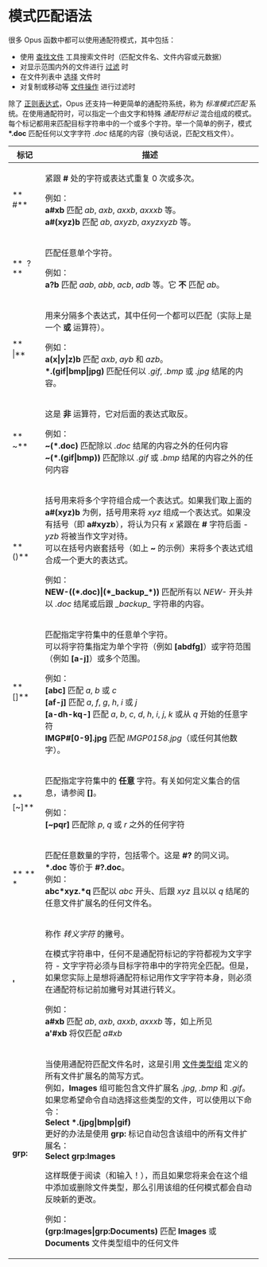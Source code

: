 # 模式匹配语法

很多 Opus 函数中都可以使用通配符模式，其中包括：

- 使用 [查找文件](/Manual/basic_concepts/searching_and_filtering/find_files/README.zh.md) 工具搜索文件时（匹配文件名、文件内容或元数据）
- 对显示范围内外的文件进行 [过滤](/Manual/basic_concepts/searching_and_filtering/README.zh.md) 时
- 在文件列表中 [选择](/Manual/basic_concepts/selecting_files/simple_wildcard_selection.zh.md) 文件时
- 对复制或移动等 [文件操作](/Manual/file_operations/filtered_operations/README.zh.md) 进行过滤时

除了 [正则表达式](regular_expression_syntax.zh.md)，Opus 还支持一种更简单的通配符系统，称为 *标准模式匹配* 系统。在使用通配符时，可以指定一个由文字和特殊 *通配符标记* 混合组成的模式。每个标记都用来匹配目标字符串中的一个或多个字符。举一个简单的例子，模式 **\*.doc** 匹配任何以文字字符 *.doc* 结尾的内容（换句话说，匹配文档文件）。

<table>
<thead><tr><th>
标记</th><th>
描述
</th></tr></thead><tbody><tr><td>

**  \#**</td><td>

紧跟 **\#** 处的字符或表达式重复 0 次或多次。

例如：  
**a#xb** 匹配 *ab*, *axb*, *axxb*, *axxxb* 等。  
**a#(xyz)b** 匹配 *ab*, *axyzb*, *axyzxyzb* 等。
</td></tr><tr><td>

**  ?**</td><td>

匹配任意单个字符。

例如：  
**a?b** 匹配 *aab*, *abb*, *acb*, *adb* 等。它 **不** 匹配 *ab*。
</td></tr><tr><td>

**  \|**</td><td>

用来分隔多个表达式，其中任何一个都可以匹配（实际上是一个 **或** 运算符）。

例如：  
**a(x\|y\|z)b** 匹配 *axb*, *ayb* 和 *azb*。  
**\*.(gif\|bmp\|jpg)** 匹配任何以 *.gif*, *.bmp* 或 *.jpg* 结尾的内容。
</td></tr><tr><td>

**  ~**</td><td>

这是 **非** 运算符，它对后面的表达式取反。

例如：  
**~(\*.doc)** 匹配除以 *.doc* 结尾的内容之外的任何内容  
**~(\*.(gif\|bmp))** 匹配除以 *.gif* 或 *.bmp* 结尾的内容之外的任何内容
</td></tr><tr><td>

**  ()**</td><td>

括号用来将多个字符组合成一个表达式。如果我们取上面的 **a#(xyz)b** 为例，括号用来将 *xyz* 组成一个表达式。如果没有括号（即 **a#xyzb**），将认为只有 *x* 紧跟在 **\#** 字符后面 - *yzb* 将被当作文字对待。  
可以在括号内嵌套括号（如上 **~** 的示例）来将多个表达式组合成一个更大的表达式。

例如：  
**NEW-((\*.doc)\|(\*\_backup\_\*))** 匹配所有以 *NEW-* 开头并以 *.doc* 结尾或后跟 *\_backup\_* 字符串的内容。
</td></tr><tr><td>

**  \[\]**</td><td>

匹配指定字符集中的任意单个字符。  
可以将字符集指定为单个字符（例如 **\[abdfg\]**）或字符范围（例如 **\[a-j\]**）或多个范围。

例如：  
**\[abc\]** 匹配 *a*, *b* 或 *c*  
**\[af-j\]** 匹配 *a*, *f*, *g*, *h*, *i* 或 *j*  
**\[a-dh-kq-\]** 匹配 *a*, *b*, *c*, *d*, *h*, *i*, *j*, *k* 或从 *q* 开始的任意字符  
**IMGP#\[0-9\].jpg** 匹配 *IMGP0158.jpg*（或任何其他数字）。
</td></tr><tr><td>

**  \[~\]**</td><td>

匹配指定字符集中的 **任意** 字符。有关如何定义集合的信息，请参阅 **\[\]**。

例如：  
**\[~pqr\]** 匹配除 *p*, *q* 或 *r* 之外的任何字符
</td></tr><tr><td>

** ** \*</td><td>

匹配任意数量的字符，包括零个。这是 **\#?** 的同义词。  
**\*.doc** 等价于 **\#?.doc**。  
例如：  
**abc\*xyz.\*q** 匹配以 *abc* 开头、后跟 *xyz* 且以以 *q* 结尾的任意文件扩展名的任何文件名。
</td></tr><tr><td>

**'**</td><td>

称作 *转义字符* 的撇号。

在模式字符串中，任何不是通配符标记的字符都视为文字字符 - 文字字符必须与目标字符串中的字符完全匹配。但是，如果您实际上是想将通配符标记用作文字字符本身，则必须在通配符标记前加撇号对其进行转义。

例如：  
**a#xb** 匹配 *ab*, *axb*, *axxb*, *axxxb* 等，如上所见  
**a'#xb** 将仅匹配 *a#xb*
</td></tr><tr><td>

**grp:**</td><td>

当使用通配符匹配文件名时，这是引用 [文件类型组](/Manual/file_types/file_type_groups.zh.md) 定义的所有文件扩展名的简写方式。  
例如，**Images** 组可能包含文件扩展名 *.jpg*, *.bmp* 和 *.gif*。如果您希望命令自动选择这些类型的文件，可以使用以下命令：  
**Select \*.(jpg\|bmp\|gif)**  
更好的办法是使用 **grp:** 标记自动包含该组中的所有文件扩展名：  
**Select grp:Images**

这样既便于阅读（和输入！），而且如果您将来会在这个组中添加或删除文件类型，那么引用该组的任何模式都会自动反映新的更改。

例如：  
**(grp:Images\|grp:Documents)** 匹配 **Images** 或 **Documents** 文件类型组中的任何文件
</td></tr></tbody>
</table>